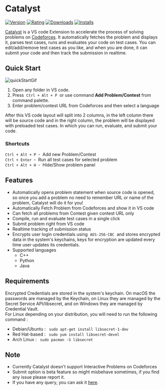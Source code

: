
# Catalyst

[![Version](https://img.shields.io/visual-studio-marketplace/v/RudreshVeerkhare.catalyst)](https://marketplace.visualstudio.com/items?itemName=RudreshVeerkhare.catalyst)
[![Rating](https://img.shields.io/visual-studio-marketplace/r/RudreshVeerkhare.catalyst)](https://marketplace.visualstudio.com/items?itemName=RudreshVeerkhare.catalyst)
[![Downloads](https://img.shields.io/visual-studio-marketplace/d/RudreshVeerkhare.catalyst)](https://marketplace.visualstudio.com/items?itemName=RudreshVeerkhare.catalyst)
[![Installs](https://img.shields.io/visual-studio-marketplace/i/RudreshVeerkhare.catalyst)](https://marketplace.visualstudio.com/items?itemName=RudreshVeerkhare.catalyst)

[Catalyst](https://marketplace.visualstudio.com/items?itemName=RudreshVeerkhare.catalyst) is a VS code Extension to accelerate the process of solving problems on [Codeforces](https://codeforces.com/). It automatically fetches the problem and displays it, parses test cases, runs and evaluates your code on test cases.
You can edit/add/remove test cases as you like, and when you are done, it can submit your code and then track the submission in realtime.

## Quick Start

![quickStartGif](https://raw.githubusercontent.com/RudreshVeerkhare/Catalyst/main/readme/CatalystQuickStart.gif)

1. Open any folder in VS code.
2. Press &nbsp;`Ctrl + Alt + P`&nbsp; or use command **Add Problem/Contest** from command palette.
3. Enter problem/contest URL from Codeforces and then select a language

After this VS code layout will split into 2 columns, in the left column there will be source code and in the right column, the problem will be displayed with preloaded test cases. In which you can run, evaluate, and submit your code.

### Shortcuts

`Ctrl + Alt + P`&ensp;- &nbsp;Add new Problem/Contest  
`Ctrl + Enter`&ensp;- &nbsp;Run all test cases for selected problem  
`Ctrl + Alt + H`&ensp;- &nbsp;Hide/Show problem panel

## Features

-   Automatically opens problem statement when source code is opened, so once you add a problem no need to remember URL or name of the problem, Catalyst will do it for you!
-   Automatically Fetch Problem from Codeforces and show it in VS code
-   Can fetch all problems from Contest given contest URL only
-   Compile, run and evaluate test cases in a single click
-   Submit problem right from VS code
-   Realtime tracking of submission status
-   Encrypts user login credentials using &nbsp;`AES-256-CBC`&nbsp; and stores encrypted data in the system's keychains, keys for encryption are updated every time user updates its credentials.
-   Supported languages
    -   C++
    -   Python
    -   Java

## Requirements

Encrypted Credentials are stored in the system's keychain. On macOS the passwords are managed by the Keychain, on Linux they are managed by the Secret Service API/libsecret, and on Windows they are managed by Credential Vault.  
For Linux depending on your distribution, you will need to run the following command :

-   Debian/Ubuntu : &ensp;`sudo apt-get install libsecret-1-dev`
-   Red Hat-based : &ensp;`sudo yum install libsecret-devel`
-   Arch Linux : &ensp;`sudo pacman -S libsecret`

## Note

-   Currently Catalyst doesn't support Interactive Problems on Codeforces
-   Submit option is beta feature so might misbehave sometimes, if you find any issue please report it.
-   If you have any query, you can ask it [here](https://codeforces.com/blog/entry/86720).
